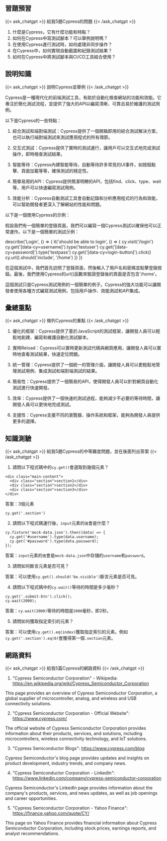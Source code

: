 ## 習題預習
{{< ask_chatgpt >}}
給我5題Cypress的問題
{{< /ask_chatgpt >}}



1. 什麼是Cypress，它有什麼功能和特點？
2. 如何在Cypress中寫測試腳本？可以舉例說明嗎？
3. 在使用Cypress進行測試時，如何處理非同步操作？
4. 在Cypress中，如何實現自動截圖和紀錄測試結果？
5. 如何在Cypress中將測試腳本與CI/CD工具結合使用？   

## 說明知識
{{< ask_chatgpt >}}
說明Cypress並舉例
{{< /ask_chatgpt >}}



Cypress是一種現代化的前端測試工具，有助於自動化檢查網站的功能和效能。它專注於簡化測試流程，並提供了強大的API以編寫清晰、可靠且易於維護的測試用例。

以下是Cypress的一些特點：

1. 綜合測試和端對端測試：Cypress提供了一個開箱即用的綜合測試解決方案，也可以執行端對端測試來測試應用程式的所有環節。

2. 交互式測試：Cypress提供了實時的測試運行，讓用戶可以交互式地完成測試操作，即時檢查測試結果。

3. 智能等待：Cypress內建智能等待，自動等待許多常見的UI事件，如按鈕點擊、頁面加載等等，確保測試的穩定性。

4. 簡單易用的API：Cypress提供簡潔明瞭的API，包括find、click、type、wait等，用戶可以快速編寫測試用例。

5. 效能分析：Cypress自動測試工具會自動記錄和分析應用程式的行為和效能，可以幫助開發者更深入了解網站的性能和問題。

以下是一個使用Cypress的示例：

假設我們有一個簡單的登錄頁面，我們可以編寫一個Cypress測試以確保他可以正常運作。以下是一個簡單的測試示例：

describe('Login', () => {
  it('should be able to login', () => {
    cy.visit('/login')
    cy.get('[data-cy=username]').type('testuser')
    cy.get('[data-cy=password]').type('testpass')
    cy.get('[data-cy=login-button]').click()
    cy.url().should('include', '/home')
  })
})

在這個測試中，我們首先訪問了登錄頁面，然後輸入了用戶名和密碼並點擊登錄按鈕。最後，我們使用Cypress的url()函數來驗證登錄後的頁面是否包含'/home'。

這個測試只是Cypress測試用例的一個簡單的例子。Cypress的強大功能可以讓開發者使用各種方式編寫測試用例，包括用戶操作、效能測試和API集成。   

## 彙總重點
{{< ask_chatgpt >}}
條列Cypress的重點
{{< /ask_chatgpt >}}



1. 優化的框架：Cypress提供了基於JavaScript的測試框架，讓開發人員可以輕鬆地創建、編寫和維護自動化測試腳本。

2. 實時Reload：Cypress可以實時更新測試代碼與網頁應用，讓開發人員可以實時地查看測試結果，快速定位問題。

3. 統一管理：Cypress提供了一個統一的管理介面，讓開發人員可以更輕鬆地管理測試用例、集成測試和端對端測試的結果。

4. 簡易性：Cypress提供了一個簡易的API，使得開發人員可以針對網頁自動化測試進行快速開發。

5. 效率：Cypress提供了一個快速的測試過程，能夠減少不必要的等待時間，讓開發人員可以更快地完成測試。

6. 支援性：Cypress支援不同的瀏覽器、操作系統和框架，能夠為開發人員提供更多的選擇。   

## 知識測驗
{{< ask_chatgpt >}}
給我5題Cypress的中等難度問題，並在後面列出答案
{{< /ask_chatgpt >}}



1. 請問以下程式碼中的`cy.get()`會選取到幾個元素？
```
<div class="main-content">
  <div class="section">section1</div>
  <div class="section">section2</div>
  <div class="section">section3</div>
</div>
```

答案：3個元素

```cy.get('.section')```

2. 請問以下程式碼運行後，`input`元素的`值`會是什麼？
```
cy.fixture('mock-data.json').then((data) => {
  cy.get('#username').type(data.username);
  cy.get('#password').type(data.password);
});
```

答案：`input`元素的`值`會是`mock-data.json`中存儲的`username`和`password`。

3. 請問如何斷言元素是否可見？

答案：可以使用`cy.get().should('be.visible')`斷言元素是否可見。

4. 請問以下程式碼中的`cy.wait()`等待的時間是多少毫秒？
```
cy.get('.submit-btn').click();
cy.wait(2000);
```

答案：`cy.wait(2000)`等待的時間是`2000`毫秒，即2秒。

5. 請問如何獲取指定索引的元素？

答案：可以使用`cy.get().eq(index)`獲取指定索引的元素。例如`cy.get('.section').eq(0)`會獲得第一個`.section`元素。   

## 網路資料
{{< ask_chatgpt >}}
給我5篇Cypress的網路資料
{{< /ask_chatgpt >}}



1. "Cypress Semiconductor Corporation" - Wikipedia:
https://en.wikipedia.org/wiki/Cypress_Semiconductor_Corporation

This page provides an overview of Cypress Semiconductor Corporation, a global supplier of microcontroller, analog, and wireless and USB connectivity solutions.

2. "Cypress Semiconductor Corporation - Official Website":
https://www.cypress.com/

The official website of Cypress Semiconductor Corporation provides information about their products, services, and solutions, including microcontrollers, wireless connectivity technology, and IoT solutions.

3. "Cypress Semiconductor Blogs":
https://www.cypress.com/blog

Cypress Semiconductor's blog page provides updates and insights on product development, industry trends, and company news.

4. "Cypress Semiconductor Corporation - LinkedIn":
https://www.linkedin.com/company/cypress-semiconductor-corporation

Cypress Semiconductor's LinkedIn page provides information about the company's products, services, and news updates, as well as job openings and career opportunities.

5. "Cypress Semiconductor Corporation - Yahoo Finance":
https://finance.yahoo.com/quote/CY/

This page on Yahoo Finance provides financial information about Cypress Semiconductor Corporation, including stock prices, earnings reports, and analyst recommendations.   

